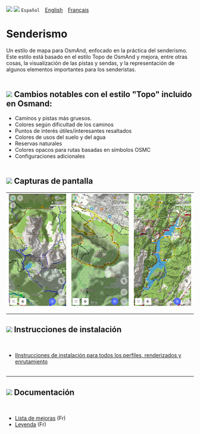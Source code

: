 <img src="https://github.com/osmandapp/OsmAnd-iOS/blob/master/Resources/Icons/Profile/ic_action_trekking_dark%403x.png" width="100" /> <img src="https://github.com/osmandapp/OsmAnd-iOS/blob/master/Resources/Icons/ic_custom_map_languge%403x.png" width="25" /> `Español`&emsp;[English](README_EN.md)&emsp;[Français](README.md)

# Senderismo

Un estilo de mapa para OsmAnd, enfocado en la práctica del senderismo.
Este estilo está basado en el estilo Topo de OsmAnd y mejora, entre otras cosas, la visualización de las pistas y sendas, y la representación de algunos elementos importantes para los senderistas.<br><br>


## <img src="https://github.com/osmandapp/OsmAnd-iOS/blob/master/Resources/Icons/ic_custom_point_labels%403x.png" width="30" > Cambios notables con el estilo "Topo" incluido en Osmand:

- Caminos y pistas más gruesos.
- Colores según dificultad de los caminos
- Puntos de interés útiles/interesantes resaltados
- Colores de usos del suelo y del agua
- Reservas naturales
- Colores opacos para rutas basadas en símbolos OSMC
- Configuraciones adicionales<br><br>


## <img src="https://github.com/osmandapp/OsmAnd-iOS/blob/master/Resources/Icons/ic_navbar_image_outlined%403x.png" width="30" > Capturas de pantalla<br>

| <img src="Screenshots/Senderismo_1.jpg" width="250" /> | <img src="Screenshots/Senderismo_2.jpg" width="250" /> | <img src="Screenshots/Senderismo_3.jpg" width="250" /> |
|:------------------------------------------------------:|:------------------------------------------------------:|:------------------------------------------------------:|

---

## <img src="https://github.com/osmandapp/OsmAnd-iOS/blob/master/Resources/Icons/ic_custom_download%403x.png" width="30" > Instrucciones de instalación
<br>

- [IInstrucciones de instalación para todos los perfiles, renderizados y enrutamiento](https://github.com/OsmAnd-Rendering/.github/wiki/ES%E2%80%94Descargar-e-Instalar)
<br><br>

---

## <img src="https://github.com/osmandapp/OsmAnd-iOS/blob/master/Resources/Icons/ic_custom_info%403x.png" width="30" > Documentación
<br>

- [Lista de mejoras](https://github.com/OsmAnd-Rendering/Hiking/wiki/FR%E2%80%94Fran%C3%A7ais-Am%C3%A9liorations-du-style-par-rapport-%C3%A0-Topo-d%E2%80%99OsmAnd) (Fr)<br>
- [Leyenda](https://github.com/OsmAnd-Rendering/Hiking/wiki/FR%E2%80%94Fran%C3%A7ais-L%C3%A9gende) (Fr)<br>

